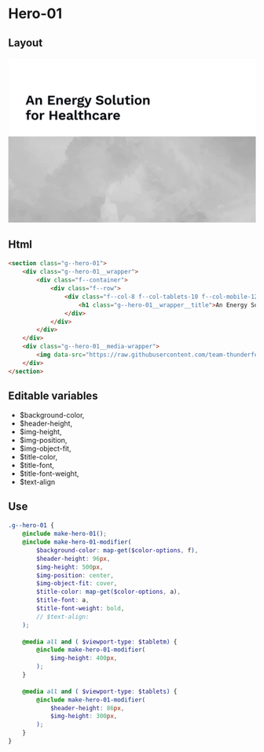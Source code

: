 # Hero-01

## Layout

![alt text][hero-01]

[hero-01]: /src/img/global-components/hero/hero-01.png

## Html

```html
<section class="g--hero-01">
    <div class="g--hero-01__wrapper">
        <div class="f--container">
            <div class="f--row">
                <div class="f--col-8 f--col-tablets-10 f--col-mobile-12">
                    <h1 class="g--hero-01__wrapper__title">An Energy Solution for Healthcare</h1>
                </div>
            </div>
        </div>
    </div>
    <div class="g--hero-01__media-wrapper">
        <img data-src="https://raw.githubusercontent.com/team-thunderfoot/ui/main/src/img/global-components/bg-placeholder.jpg" src="/src/img/global-components/bg-placeholder.jpg" alt="alt text" class="g--hero-01__media-wrapper__media g--lazy-01">
    </div>
</section>
```

## Editable variables

- $background-color,
- $header-height,
- $img-height,
- $img-position,
- $img-object-fit,
- $title-color,
- $title-font,
- $title-font-weight,
- $text-align

## Use

```scss
.g--hero-01 {
    @include make-hero-01();
    @include make-hero-01-modifier(
        $background-color: map-get($color-options, f),
        $header-height: 96px,
        $img-height: 500px,
        $img-position: center,
        $img-object-fit: cover,
        $title-color: map-get($color-options, a),
        $title-font: a,
        $title-font-weight: bold,
        // $text-align: 
    );

    @media all and ( $viewport-type: $tabletm) {
        @include make-hero-01-modifier(
            $img-height: 400px,
        );
    }

    @media all and ( $viewport-type: $tablets) {
        @include make-hero-01-modifier(
            $header-height: 86px,
            $img-height: 300px,
        );
    }
}
```

